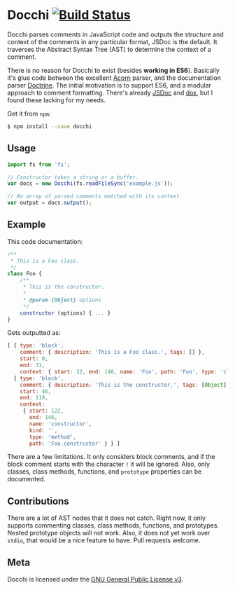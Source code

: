# Docchi [![Build Status](https://travis-ci.org/daliwali/docchi.png?branch=master)](https://travis-ci.org/daliwali/docchi)

Docchi parses comments in JavaScript code and outputs the structure and context of the comments in any particular format, JSDoc is the default. It traverses the Abstract Syntax Tree (AST) to determine the context of a comment.

There is no reason for Docchi to exist (besides **working in ES6**). Basically it's glue code between the excellent [Acorn](https://github.com/marijnh/acorn) parser, and the documentation parser [Doctrine](https://github.com/Constellation/doctrine). The initial motivation is to support ES6, and a modular approach to comment formatting. There's already [JSDoc](https://github.com/jsdoc3/jsdoc) and [dox](https://github.com/tj/dox), but I found these lacking for my needs.

Get it from `npm`:

```sh
$ npm install --save docchi
```

## Usage

```js
import fs from 'fs';

// Constructor takes a string or a buffer.
var docs = new Docchi(fs.readFileSync('example.js'));

// An array of parsed comments matched with its context.
var output = docs.output();
```

## Example

This code documentation:

```js
/**
 * This is a Foo class.
 */
class Foo {
	/**
	 * This is the constructor.
	 *
	 * @param {Object} options
	 */
	constructor (options) { ... }
}
```

Gets outputted as:

```js
[ { type: 'block',
    comment: { description: 'This is a Foo class.', tags: [] },
    start: 0,
    end: 31,
    context: { start: 32, end: 148, name: 'Foo', path: 'Foo', type: 'class' } },
  { type: 'block',
    comment: { description: 'This is the constructor.', tags: [Object] },
    start: 46,
    end: 119,
    context:
     { start: 122,
       end: 146,
       name: 'constructor',
       kind: '',
       type: 'method',
       path: 'Foo.constructor' } } ]
```

There are a few limitations. It only considers block comments, and if the block comment starts with the character `!` it will be ignored. Also, only classes, class methods, functions, and `prototype` properties can be documented.

## Contributions

There are a lot of AST nodes that it does not catch. Right now, it only supports commenting classes, class methods, functions, and prototypes. Nested prototype objects will not work. Also, it does not yet work over `stdio`, that would be a nice feature to have. Pull requests welcome.

## Meta

Docchi is licensed under the [GNU General Public License v3](https://github.com/daliwali/docchi/blob/master/LICENSE).
